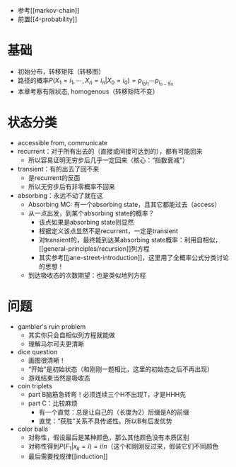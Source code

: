 - 参考[[markov-chain]]
- 前置[[4-probability]]
# 基础
- 初始分布，转移矩阵（转移图）
- 路径的概率$P(X_1=i_1,\cdots,X_n=i_n|X_0=i_0) = p_{i_0 i_1}\cdots p_{i_{n-1}i_n}$
- 本章考察有限状态, homogenous（转移矩阵不变）
# 状态分类
- accessible from, communicate
- recurrent：对于所有出去的（直接或间接可达到的），都有可能回来
  - 所以容易证明无穷步后几乎一定回来（核心：“指数衰减”）
- transient：有的出去了回不来
  - 是recurrent的反面
  - 所以无穷步后有非零概率不回来
- absorbing：永远不动了就在这
  - Absorbing MC: 有一个absorbing state，且其它都能过去（access）
  - 从一点出发，到某个absorbing state的概率？
    - 该点如果是absorbing state则显然
    - 根据定义该点显然不是recurrent，一定是transient
    - 对transient的，最终能到达某absorbing state概率：利用自相似，[[general-principles/recursion]]列方程
    - 其实参考[[jane-street-introduction]]，这里用了全概率公式分类讨论的思想！
  - 到达吸收态的次数期望：也是类似地列方程
# 问题
- gambler's ruin problem
  - 其实你只会自相似列方程就能做
  - 理解马尔可夫更清晰
- dice question
  - 画图很清晰！
  - “开始”是初始状态（和刚刚一题相比，这里的初始态之后不再出现）
  - 游戏结束当然是吸收态
- coin triplets
  - part B脑筋急转弯！必须连续三个H不出现T，才是HHH先
  - part C：比较麻烦
    - 有一个直觉：总是让自己的（长度为2）后缀是A的前缀
    - 直觉：“获胜”关系不具传递性。所以B有后发优势
- color balls
  - 对称性，假设最后是某种颜色，那么其他颜色没有本质区别
  - 对称性得到$P(F_1|x_{k}=i) = i/n$（这个和刚刚反过来，假装它们不同颜色
  - 最后需要找规律[[induction]]